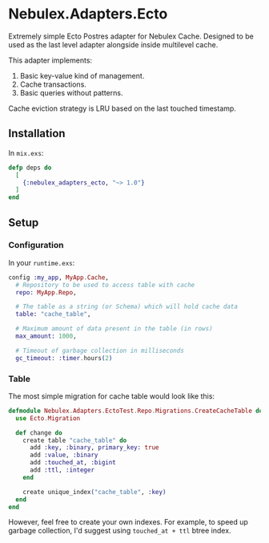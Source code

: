 # Nebulex.Adapters.Ecto

Extremely simple Ecto Postres adapter for Nebulex Cache.
Designed to be used as the last level adapter alongside inside multilevel cache.

This adapter implements:
1. Basic key-value kind of management.
2. Cache transactions.
3. Basic queries without patterns.

Cache eviction strategy is LRU based on the last touched timestamp.

## Installation

In `mix.exs`:
```elixir
defp deps do
  [
    {:nebulex_adapters_ecto, "~> 1.0"}
  ]
end
```

## Setup

### Configuration

In your `runtime.exs`:
```elixir
config :my_app, MyApp.Cache,
  # Repository to be used to access table with cache
  repo: MyApp.Repo,

  # The table as a string (or Schema) which will hold cache data
  table: "cache_table",

  # Maximum amount of data present in the table (in rows)
  max_amount: 1000,

  # Timeout of garbage collection in milliseconds
  gc_timeout: :timer.hours(2)
```

### Table

The most simple migration for cache table would look like this:

```elixir
defmodule Nebulex.Adapters.EctoTest.Repo.Migrations.CreateCacheTable do
  use Ecto.Migration

  def change do
    create table "cache_table" do
      add :key, :binary, primary_key: true
      add :value, :binary
      add :touched_at, :bigint
      add :ttl, :integer
    end

    create unique_index("cache_table", :key)
  end
end
```

However, feel free to create your own indexes. For example, to speed up
garbage collection, I'd suggest using `touched_at + ttl` btree index.
